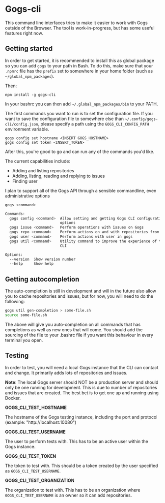 # Gogs-cli

This command line interfaces tries to make it easier to work with Gogs outside of the Browser. The tool is work-in-progress, but has some useful features right now.

## Getting started

In order to get started, it is recommended to install this as global package so you can add `gogs` to your path in Bash. To do this, make sure that your `.npmrc` file has the `prefix` set to somewhere in your home folder (such as `~/global_npm_packages`).

Then:

```
npm install -g gogs-cli
```

In your bashrc you can then add `~/.global_npm_packages/bin` to your PATH.

The first commands you want to run is to set the configuration file. If you want to save the configuration file to somewhere else than `~/.config/gogs-cli/config.json`, please specify a path using the `GOGS_CLI_CONFIG_PATH` environment variable.

```
gogs config set hostname <INSERT_GOGS_HOSTNAME>
gogs config set token <INSERT_TOKEN>
```

After this, you're good to go and can run any of the commands you'd like.

The current capabilities include:

- Adding and listing repositories
- Adding, listing, reading and replying to issues
- Finding user

I plan to support all of the Gogs API through a sensible commandline, even administrative options

```bash
gogs <command>

Commands:
  gogs config <command>  Allow setting and getting Gogs CLI configuration
                         options
  gogs issue <command>   Perform operations with issues on Gogs
  gogs repo <command>    Perform actions on and with repositories from Gogs
  gogs user <command>    Perform actions with user in gogs
  gogs util <command>    Utility command to improve the experience of the Gogs
                         CLI

Options:
  --version  Show version number                                       [boolean]
  --help     Show help                                                 [boolean]
```

## Getting autocompletion

The auto-completion is still in development and will in the future also allow you to cache repositories and issues, but for now, you will need to do the following:

```bash
gogs util gen-completion > some-file.sh
source some-file.sh
```

The above will give you auto-completion on all commands that has completions as well as new ones that will come. You should add the sourcing of the file to your .bashrc file if you want this behaviour in every terminal you open.

## Testing

In order to test, you will need a local Gogs instance that the CLI can contact and change. It primarily adds lots of repositories and issues.

**Note**: The local Gogs server should NOT be a production server and should only be one running for development. This is due to number of repositories and issues that are created. The best bet is to get one up and running using Docker.

**GOGS_CLI_TEST_HOSTNAME**

The hostname of the Gogs testing instance, including the port and protocol (example: "http://localhost:10080")

**GOGS_CLI_TEST_USERNAME**

The user to perform tests with. This has to be an active user within the Gogs instance.

**GOGS_CLI_TEST_TOKEN**

The token to test with. This should be a token created by the user specified as `GOGS_CLI_TEST_USERNAME`.

**GOGS_CLI_TEST_ORGANIZATION**

The organization to test with. This has to be an organization where `GOGS_CLI_TEST_USERNAME` is an owner so it can add repositories.

